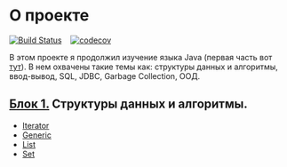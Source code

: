 # О проекте
[![Build Status](https://travis-ci.org/ReyBos/job4j_design.svg?branch=master)](https://travis-ci.org/ReyBos/job4j_design) &nbsp;&nbsp;
[![codecov](https://codecov.io/gh/ReyBos/job4j_design/branch/master/graph/badge.svg?token=ZNZ2AR42J3)](https://codecov.io/gh/ReyBos/job4j_design)
<p>В этом проекте я продолжил изучение языка Java (первая часть вот <a href="https://github.com/ReyBos/job4j_elementary">тут</a>). В нем охвачены такие темы как: 
cтруктуры данных и алгоритмы, ввод-вывод, SQL, JDBC, Garbage Collection, ООД.</p>
<h2><a href="https://github.com/ReyBos/job4j_design/tree/master/chapter_001">Блок 1.</a> Структуры данных и алгоритмы.</h2>
<ul>
  <li><a href="https://github.com/ReyBos/job4j_design/tree/master/chapter_001/src/main/java/ru/job4j/it">Iterator</a></li>
  <li><a href="https://github.com/ReyBos/job4j_design/tree/master/chapter_001/src/main/java/ru/job4j/generics">Generic</a></li>
  <li><a href="https://github.com/ReyBos/job4j_design/tree/master/chapter_001/src/main/java/ru/job4j/collection">List</a></li>
  <li><a href="https://github.com/ReyBos/job4j_design/blob/master/chapter_001/src/main/java/ru/job4j/collection/SimpleSet.java">Set</a></li>
</ul>
